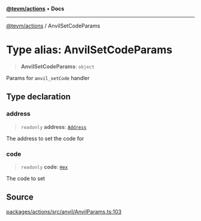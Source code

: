 [**@tevm/actions**](../README.md) • **Docs**

***

[@tevm/actions](../globals.md) / AnvilSetCodeParams

# Type alias: AnvilSetCodeParams

> **AnvilSetCodeParams**: `object`

Params for `anvil_setCode` handler

## Type declaration

### address

> `readonly` **address**: [`Address`](Address.md)

The address to set the code for

### code

> `readonly` **code**: [`Hex`](Hex.md)

The code to set

## Source

[packages/actions/src/anvil/AnvilParams.ts:103](https://github.com/evmts/tevm-monorepo/blob/main/packages/actions/src/anvil/AnvilParams.ts#L103)
